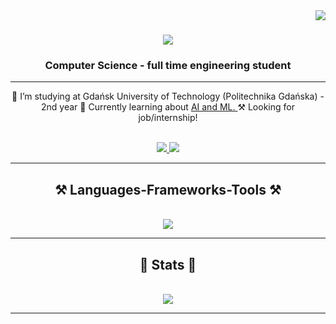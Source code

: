 <img align="right" src="https://visitor-badge.laobi.icu/badge?page_id=m-sadkowski.m-sadkowski" />

<h1 align="center">
    <img src="https://readme-typing-svg.herokuapp.com/?font=Righteous&size=35&center=true&vCenter=true&width=500&height=70&duration=4000&lines=Hi+There!+👋;+I'm+Michał+Sadkowski!;" />
</h1>

<h3 align="center">Computer Science - full time engineering student</h3>

<hr/>

<div align="center">
 
 🔭 I’m studying at Gdańsk University of Technology (Politechnika Gdańska) - 2nd year
 🔧 Currently learning about <a href="https://github.com/m-sadkowski/My-AI-Journey">AI and ML. </a>
 ⚒️ Looking for job/internship!

</div>

<div align="center">
	<br>
	<a href="mailto:msadkowski000@gmail.com">
		<img src="https://img.shields.io/badge/Gmail-333333?style=for-the-badge&logo=gmail&logoColor=red" />
	</a>
	<a href="https://www.linkedin.com/in/m-sadkowski/" target="_blank">
		<img src="https://img.shields.io/badge/LinkedIn-0077B5?style=for-the-badge&logo=linkedin&logoColor=white" target="_blank" />
	</a>
	<br>
</div>

<hr/>
 
<div align="center">
	<h2>⚒️ Languages-Frameworks-Tools ⚒️</h2>
	<br>
	<a href="https://go-skill-icons.vercel.app/">
    		<img src="https://go-skill-icons.vercel.app/api/icons?i=assembly,bash,cpp,c,python,django,pygame,java,github,html,css,php,javascript,sqlserver" />
 	</a>
	<br>
</div>

<hr/>

<div align="center">
	<h2>🔭 Stats 🔭</h2>
	<br>
	<img src="https://github-readme-stats.vercel.app/api/top-langs/?username=m-sadkowski&layout=compact" />
	<br>
</div>

<hr/>




